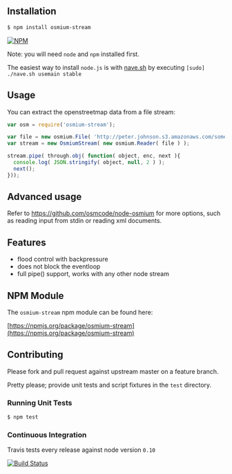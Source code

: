 ## Installation

```bash
$ npm install osmium-stream
```

[![NPM](https://nodei.co/npm/osmium-stream.png?downloads=true&stars=true)](https://nodei.co/npm/osmium-stream)

Note: you will need `node` and `npm` installed first.

The easiest way to install `node.js` is with [nave.sh](https://github.com/isaacs/nave) by executing `[sudo] ./nave.sh usemain stable`

## Usage

You can extract the openstreetmap data from a file stream:

```javascript
var osm = require('osmium-stream');

var file = new osmium.File( 'http://peter.johnson.s3.amazonaws.com/somes.osm.pbf', 'pbf' );
var stream = new OsmiumStream( new osmium.Reader( file ) );

stream.pipe( through.obj( function( object, enc, next ){
  console.log( JSON.stringify( object, null, 2 ) );
  next();
}));
```

## Advanced usage

Refer to https://github.com/osmcode/node-osmium for more options, such as reading input from stdin or reading xml documents.

## Features

- flood control with backpressure
- does not block the eventloop
- full pipe() support, works with any other node stream

## NPM Module

The `osmium-stream` npm module can be found here:

[https://npmjs.org/package/osmium-stream](https://npmjs.org/package/osmium-stream)

## Contributing

Please fork and pull request against upstream master on a feature branch.

Pretty please; provide unit tests and script fixtures in the `test` directory.

### Running Unit Tests

```bash
$ npm test
```

### Continuous Integration

Travis tests every release against node version `0.10`

[![Build Status](https://travis-ci.org/geopipes/osmium-stream.png?branch=master)](https://travis-ci.org/geopipes/osmium-stream)